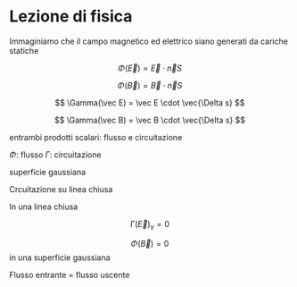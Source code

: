 # Lezione di fisica

Immaginiamo che il campo magnetico ed elettrico siano generati da cariche statiche


$$
\Phi(\vec E) = \vec E\cdot \vec n S
$$

$$
\Phi (\vec B) = \vec B \cdot \vec n S
$$


$$
\Gamma(\vec E) = \vec E \cdot  \vec{\Delta s}
$$

$$
\Gamma(\vec B) = \vec B \cdot  \vec{\Delta s}
$$

entrambi prodotti scalari: flusso e circuitazione

$\Phi$: flusso
$\Gamma$: circuitazione

superficie gaussiana

Crcuitazione su linea chiusa


In una linea chiusa

$$
\Gamma(\vec E)_\gamma=0
$$

$$
\Phi(\vec B)=0
$$
in una superficie gaussiana

Flusso entrante = flusso uscente
<!--stackedit_data:
eyJoaXN0b3J5IjpbLTE2OTEwNzkzNiw3MDUxNzYzMDBdfQ==
-->